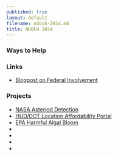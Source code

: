 ```yaml
---
published: true
layout: default
filename: ndoch-2014.md
title: NDOCH 2014
---
```



### Ways to Help



### Links
* [Blogpost on Federal Involvement](https://www.digitalgov.gov/2014/05/15/the-federal-list-of-hackforchange-projects/)


### Projects
* [NASA Asteriod Detection](http://hackforchange.org/challenges/asteroid-detection-network/)
* [HUD/DOT Location Affordability Portal](http://hackforchange.org/challenges/easy-access-to-location-affordability-data/)
* [EPA Harmful Algal Bloom](http://hackforchange.org/challenges/harmful-algal-bloom-hab/)
* []()
* []()
* []()
* []()




